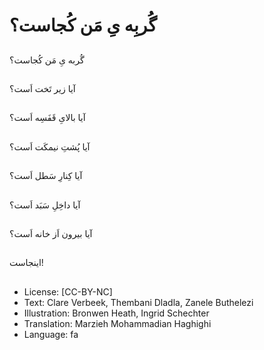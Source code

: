# گُربِه یِ مَن کُجاست؟

##
گُربه یِ مَن کُجاست؟

##
آیا زیر تَخت اَست؟

##
آیا بالایِ قَفَسِه اَست؟

##
آیا پُشتِ نیمکَت اَست؟

##
آیا کِنارِ سَطل اَست؟

##
آیا داخِلِ سَبَد اَست؟

##
آیا بیرون اَز خانه اَست؟

##
اینجاست!

##
* License: [CC-BY-NC]
* Text: Clare Verbeek, Thembani Dladla, Zanele Buthelezi
* Illustration: Bronwen Heath, Ingrid Schechter
* Translation: Marzieh Mohammadian Haghighi
* Language: fa
